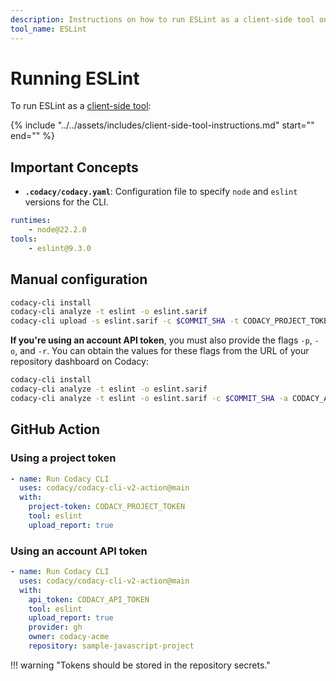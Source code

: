 ```yaml
---
description: Instructions on how to run ESLint as a client-side tool on Codacy.
tool_name: ESLint
---
```


# Running ESLint

To run ESLint as a [client-side tool](client-side-tools.md):


<!-- NOTE
     include-markdown breaks the final list in two, use include instead. -->
{%
    include "../../assets/includes/client-side-tool-instructions.md"
    start="<!--instructions-start-->"
    end="<!--instructions-end-->"
%}

## Important Concepts

- **`.codacy/codacy.yaml`**: Configuration file to specify `node` and `eslint` versions for the CLI.

```yaml
runtimes:
    - node@22.2.0
tools:
    - eslint@9.3.0
```
## Manual configuration

```bash
codacy-cli install
codacy-cli analyze -t eslint -o eslint.sarif
codacy-cli upload -s eslint.sarif -c $COMMIT_SHA -t CODACY_PROJECT_TOKEN
```

 **If you're using an account API token**, you must also provide the flags `-p`, `-o`, and `-r`. You can obtain the values for these flags from the URL of your repository dashboard on Codacy:

```bash
codacy-cli install
codacy-cli analyze -t eslint -o eslint.sarif
codacy-cli analyze -t eslint -o eslint.sarif -c $COMMIT_SHA -a CODACY_API_TOKEN -p provider (gh|gl|bb) -o ORGANIZATION -r REPOSITORY
```

## GitHub Action


### Using a project token
```yml
- name: Run Codacy CLI
  uses: codacy/codacy-cli-v2-action@main
  with:
    project-token: CODACY_PROJECT_TOKEN
    tool: eslint
    upload_report: true
```

### Using an account API token

```yml
- name: Run Codacy CLI
  uses: codacy/codacy-cli-v2-action@main
  with:
    api_token: CODACY_API_TOKEN
    tool: eslint
    upload_report: true
    provider: gh
    owner: codacy-acme
    repository: sample-javascript-project
```

!!! warning "Tokens should be stored in the repository secrets."

